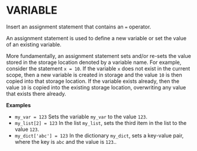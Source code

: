 # VARIABLE  
  
Insert an assignment statement that contains an `=` operator. 

An assignment statement is used to define a new variable or set the value of an existing variable.

More fundamentally, an assignment statement sets and/or re-sets the value stored in the storage location denoted by a variable name. For example, consider the statement `x = 10`. If the variable `x` does not exist in the current scope, then a new variable is created in storage and the value `10` is then copied into that storage location. If the variable exists already, then the value `10` is copied into the existing storage location, overwriting any value that exists there already.  
  
**Examples**  
  * `my_var = 123`
    Sets the variable `my_var` to the value `123`.  
  * `my_list[2] = 123` 
    In the list `my_list`, sets the third item in the list to the value `123`.  
  * `my_dict['abc'] = 123`
    In the dictionary `my_dict`, sets a key-value pair, where the key is `abc` and the value is `123`..  
  